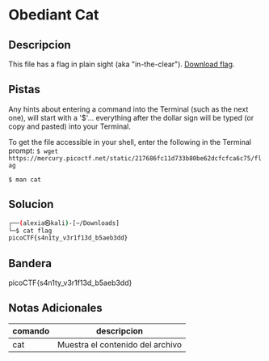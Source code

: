 # Obediant Cat

## Descripcion
This file has a flag in plain sight (aka "in-the-clear"). [Download flag](https://mercury.picoctf.net/static/217686fc11d733b80be62dcfcfca6c75/flag).

## Pistas
Any hints about entering a command into the Terminal (such as the next one), will start with a '$'... everything after the dollar sign will be typed (or copy and pasted) into your Terminal.

To get the file accessible in your shell, enter the following in the Terminal prompt: `$ wget https://mercury.picoctf.net/static/217686fc11d733b80be62dcfcfca6c75/flag`

`$ man cat`

## Solucion 
```bash
┌──(alexia㉿kali)-[~/Downloads]
└─$ cat flag  
picoCTF{s4n1ty_v3r1f13d_b5aeb3dd}


```
## Bandera
picoCTF{s4n1ty_v3r1f13d_b5aeb3dd}

## Notas Adicionales 
|comando|descripcion|
|---|---|
|cat|Muestra el contenido del archivo|
